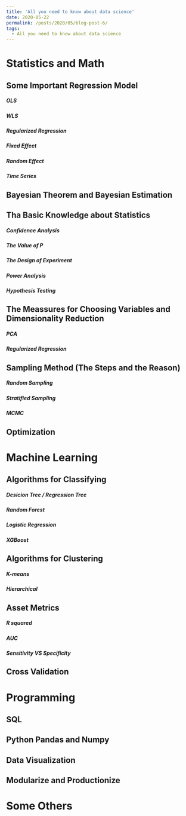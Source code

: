 ```yaml
---
title: 'All you need to know about data science'
date: 2020-05-22
permalink: /posts/2020/05/blog-post-6/
tags:
  - All you need to know about data science
---
```


# Statistics and Math
## Some Important Regression Model
##### OLS




##### WLS




##### Regularized Regression




##### Fixed Effect




##### Random Effect




##### Time Series




## Bayesian Theorem and Bayesian Estimation










## Tha Basic Knowledge about Statistics
##### Confidence Analysis

##### The Value of P


##### The Design of Experiment


##### Power Analysis



##### Hypothesis Testing








## The Meassures for Choosing Variables and Dimensionality Reduction

##### PCA

##### Regularized Regression









## Sampling Method (The Steps and the Reason)
##### Random Sampling
##### Stratified Sampling
##### MCMC









## Optimization

















# Machine Learning
## Algorithms for Classifying
##### Desicion Tree / Regression Tree

##### Random Forest


##### Logistic Regression



##### XGBoost


















## Algorithms for Clustering
##### K-means


##### Hierarchical











## Asset Metrics
##### R squared


##### AUC




##### Sensitivity VS Specificity















## Cross Validation




# Programming
## SQL
## Python Pandas and Numpy
## Data Visualization
## Modularize and Productionize










# Some Others
